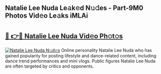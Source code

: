 ## Natalie Lee Nuda Le𝚊k𝚎d N𝚞𝚍es - Part-9M0 Photos Vid𝚎o Le𝚊ks iMLAi

# <h2><a href="http://fbftwc.evod.top/?m=Natalie+Lee+Nuda">🔗 👉🔴 Natalie Lee Nuda Vid𝚎o Ph𝚘t𝚘s</a></h2>

[![Natalie Lee Nuda N𝚞d𝚎s](https://i.imgur.com/8V9OHl7.gif)](http://fbftwc.evod.top/?m=Natalie+Lee+Nuda)
Online personality Natalie Lee Nuda who has gained popularity for posting lifestyle and dance-related content, including dance trend performances and mini vlogs. Public figures Natalie Lee Nuda are often targeted by critics and opponents. 

